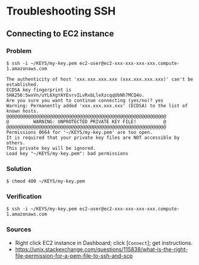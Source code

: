 # Troubleshooting SSH

## Connecting to EC2 instance

### Problem

```
$ ssh -i ~/KEYS/my-key.pem ec2-user@ec2-xxx-xxx-xxx-xxx.compute-1.amazonaws.com

The authenticity of host 'xxx.xxx.xxx.xxx (xxx.xxx.xxx.xxx)' can't be established.
ECDSA key fingerprint is SHA256:5wxVn/uYL6XgYAYEvrvILvRxbLleXzcqqUbNh7MCQ4o.
Are you sure you want to continue connecting (yes/no)? yes
Warning: Permanently added 'xxx.xxx.xxx.xxx' (ECDSA) to the list of known hosts.
@@@@@@@@@@@@@@@@@@@@@@@@@@@@@@@@@@@@@@@@@@@@@@@@@@@@@@@@@@@
@         WARNING: UNPROTECTED PRIVATE KEY FILE!          @
@@@@@@@@@@@@@@@@@@@@@@@@@@@@@@@@@@@@@@@@@@@@@@@@@@@@@@@@@@@
Permissions 0664 for '~/KEYS/my-key.pem' are too open.
It is required that your private key files are NOT accessible by others.
This private key will be ignored.
Load key "~/KEYS/my-key.pem": bad permissions
```

### Solution

```
$ chmod 400 ~/KEYS/my-key.pem
```

### Verification

```
$ ssh -i ~/KEYS/my-key.pem ec2-user@ec2-xxx-xxx-xxx-xxx.compute-1.amazonaws.com
```

### Sources

* Right click EC2 instance in Dashboard; click [`Connect`]; get instructions.
* https://unix.stackexchange.com/questions/115838/what-is-the-right-file-permission-for-a-pem-file-to-ssh-and-scp
